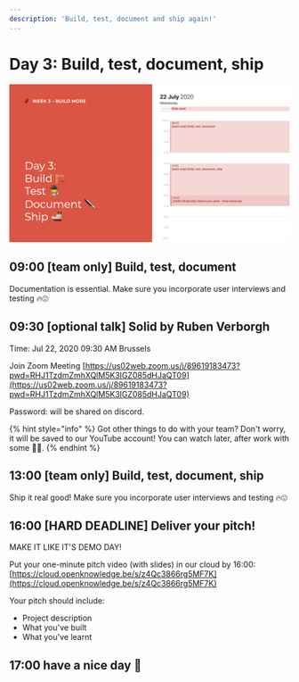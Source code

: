 ```yaml
---
description: 'Build, test, document and ship again!'
---
```


# Day 3: Build, test, document, ship

![](../../.gitbook/assets/osoc-2020-cal-week-3.003%20%282%29.jpeg)

## 09:00 \[team only\] Build, test, document

Documentation is essential. Make sure you incorporate user interviews and testing 🔥😍

## 09:30 \[optional talk\] Solid by Ruben Verborgh

Time: Jul 22, 2020 09:30 AM Brussels

Join Zoom Meeting [https://us02web.zoom.us/j/89619183473?pwd=RHJ1TzdmZmhXQlM5K3lGZ085dHJaQT09](https://us02web.zoom.us/j/89619183473?pwd=RHJ1TzdmZmhXQlM5K3lGZ085dHJaQT09)

Password: will be shared on discord.

{% hint style="info" %}
Got other things to do with your team? Don't worry, it will be saved to our YouTube account! You can watch later, after work with some 🍿🥤.
{% endhint %}

## 13:00 \[team only\] Build, test, document, ship

Ship it real good! Make sure you incorporate user interviews and testing 🔥😍

## 16:00 \[HARD DEADLINE\] Deliver your pitch!

MAKE IT LIKE IT'S DEMO DAY!

Put your one-minute pitch video \(with slides\) in our cloud by 16:00: [https://cloud.openknowledge.be/s/z4Qc3866rg5MF7K](https://cloud.openknowledge.be/s/z4Qc3866rg5MF7K)

Your pitch should include:

* Project description
* What you've built
* What you've learnt

## 17:00 have a nice day 🥳

